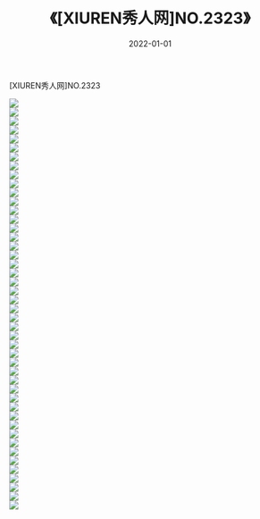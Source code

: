 ﻿---
layout: post
title:  《[XIUREN秀人网]NO.2323》
date:   2022-01-01
img: http://pic.660000.xyz/1:/秀人网/秀人网第03部分/[XIUREN秀人网]NO.2323/000.jpg
categories: [美女, 清纯, 唯美]
---

[XIUREN秀人网]NO.2323

 ![](http://pic.660000.xyz/1:/秀人网/秀人网第03部分/[XIUREN秀人网]NO.2323/001.jpg) <br>![](http://pic.660000.xyz/1:/秀人网/秀人网第03部分/[XIUREN秀人网]NO.2323/002.jpg) <br>![](http://pic.660000.xyz/1:/秀人网/秀人网第03部分/[XIUREN秀人网]NO.2323/003.jpg) <br>![](http://pic.660000.xyz/1:/秀人网/秀人网第03部分/[XIUREN秀人网]NO.2323/004.jpg) <br>![](http://pic.660000.xyz/1:/秀人网/秀人网第03部分/[XIUREN秀人网]NO.2323/005.jpg) <br>![](http://pic.660000.xyz/1:/秀人网/秀人网第03部分/[XIUREN秀人网]NO.2323/006.jpg) <br>![](http://pic.660000.xyz/1:/秀人网/秀人网第03部分/[XIUREN秀人网]NO.2323/007.jpg) <br>![](http://pic.660000.xyz/1:/秀人网/秀人网第03部分/[XIUREN秀人网]NO.2323/008.jpg) <br>![](http://pic.660000.xyz/1:/秀人网/秀人网第03部分/[XIUREN秀人网]NO.2323/009.jpg) <br>![](http://pic.660000.xyz/1:/秀人网/秀人网第03部分/[XIUREN秀人网]NO.2323/010.jpg) <br>![](http://pic.660000.xyz/1:/秀人网/秀人网第03部分/[XIUREN秀人网]NO.2323/011.jpg) <br>![](http://pic.660000.xyz/1:/秀人网/秀人网第03部分/[XIUREN秀人网]NO.2323/012.jpg) <br>![](http://pic.660000.xyz/1:/秀人网/秀人网第03部分/[XIUREN秀人网]NO.2323/013.jpg) <br>![](http://pic.660000.xyz/1:/秀人网/秀人网第03部分/[XIUREN秀人网]NO.2323/014.jpg) <br>![](http://pic.660000.xyz/1:/秀人网/秀人网第03部分/[XIUREN秀人网]NO.2323/015.jpg) <br>![](http://pic.660000.xyz/1:/秀人网/秀人网第03部分/[XIUREN秀人网]NO.2323/016.jpg) <br>![](http://pic.660000.xyz/1:/秀人网/秀人网第03部分/[XIUREN秀人网]NO.2323/017.jpg) <br>![](http://pic.660000.xyz/1:/秀人网/秀人网第03部分/[XIUREN秀人网]NO.2323/018.jpg) <br>![](http://pic.660000.xyz/1:/秀人网/秀人网第03部分/[XIUREN秀人网]NO.2323/019.jpg) <br>![](http://pic.660000.xyz/1:/秀人网/秀人网第03部分/[XIUREN秀人网]NO.2323/020.jpg) <br>![](http://pic.660000.xyz/1:/秀人网/秀人网第03部分/[XIUREN秀人网]NO.2323/021.jpg) <br>![](http://pic.660000.xyz/1:/秀人网/秀人网第03部分/[XIUREN秀人网]NO.2323/022.jpg) <br>![](http://pic.660000.xyz/1:/秀人网/秀人网第03部分/[XIUREN秀人网]NO.2323/023.jpg) <br>![](http://pic.660000.xyz/1:/秀人网/秀人网第03部分/[XIUREN秀人网]NO.2323/024.jpg) <br>![](http://pic.660000.xyz/1:/秀人网/秀人网第03部分/[XIUREN秀人网]NO.2323/025.jpg) <br>![](http://pic.660000.xyz/1:/秀人网/秀人网第03部分/[XIUREN秀人网]NO.2323/026.jpg) <br>![](http://pic.660000.xyz/1:/秀人网/秀人网第03部分/[XIUREN秀人网]NO.2323/027.jpg) <br>![](http://pic.660000.xyz/1:/秀人网/秀人网第03部分/[XIUREN秀人网]NO.2323/028.jpg) <br>![](http://pic.660000.xyz/1:/秀人网/秀人网第03部分/[XIUREN秀人网]NO.2323/029.jpg) <br>![](http://pic.660000.xyz/1:/秀人网/秀人网第03部分/[XIUREN秀人网]NO.2323/030.jpg) <br>![](http://pic.660000.xyz/1:/秀人网/秀人网第03部分/[XIUREN秀人网]NO.2323/031.jpg) <br>![](http://pic.660000.xyz/1:/秀人网/秀人网第03部分/[XIUREN秀人网]NO.2323/032.jpg) <br>![](http://pic.660000.xyz/1:/秀人网/秀人网第03部分/[XIUREN秀人网]NO.2323/033.jpg) <br>![](http://pic.660000.xyz/1:/秀人网/秀人网第03部分/[XIUREN秀人网]NO.2323/034.jpg) <br>![](http://pic.660000.xyz/1:/秀人网/秀人网第03部分/[XIUREN秀人网]NO.2323/035.jpg) <br>![](http://pic.660000.xyz/1:/秀人网/秀人网第03部分/[XIUREN秀人网]NO.2323/036.jpg) <br>![](http://pic.660000.xyz/1:/秀人网/秀人网第03部分/[XIUREN秀人网]NO.2323/037.jpg) <br>![](http://pic.660000.xyz/1:/秀人网/秀人网第03部分/[XIUREN秀人网]NO.2323/038.jpg) <br>![](http://pic.660000.xyz/1:/秀人网/秀人网第03部分/[XIUREN秀人网]NO.2323/039.jpg) <br>![](http://pic.660000.xyz/1:/秀人网/秀人网第03部分/[XIUREN秀人网]NO.2323/040.jpg) <br>![](http://pic.660000.xyz/1:/秀人网/秀人网第03部分/[XIUREN秀人网]NO.2323/041.jpg) <br>![](http://pic.660000.xyz/1:/秀人网/秀人网第03部分/[XIUREN秀人网]NO.2323/042.jpg) <br>![](http://pic.660000.xyz/1:/秀人网/秀人网第03部分/[XIUREN秀人网]NO.2323/043.jpg) <br>![](http://pic.660000.xyz/1:/秀人网/秀人网第03部分/[XIUREN秀人网]NO.2323/044.jpg) <br>![](http://pic.660000.xyz/1:/秀人网/秀人网第03部分/[XIUREN秀人网]NO.2323/045.jpg) <br>![](http://pic.660000.xyz/1:/秀人网/秀人网第03部分/[XIUREN秀人网]NO.2323/046.jpg) <br>